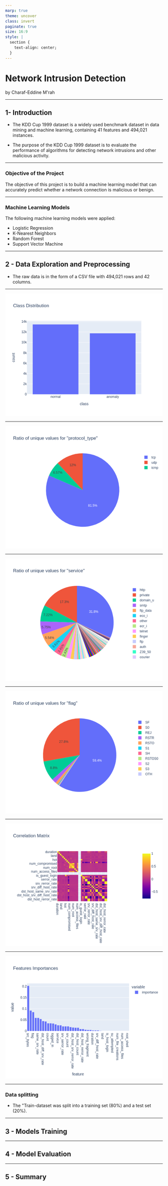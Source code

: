 ```yaml
---
marp: true
theme: uncover
class: invert
paginate: true
size: 16:9
style: |
  section {
    text-align: center;
  }
---
```


# Network Intrusion Detection

by Charaf-Eddine M'rah 

---

## 1-  Introduction

<!-- 
- Brief overview of the KDD Cup 1999 dataset and its purpose

- Overview of the project objectives and the machine learning models that were applied
-->

- The KDD Cup 1999 dataset is a widely used benchmark dataset in data mining and machine learning, containing 41 features and 494,021 instances.

- The purpose of the KDD Cup 1999 dataset is to evaluate the performance of algorithms for detecting network intrusions and other malicious activity.

---

### Objective of the Project

The objective of this project is to build a machine learning model that can accurately predict whether a network connection is malicious or benign.

---

### Machine Learning Models

The following machine learning models were applied:

- Logistic Regression
- K-Nearest Neighbors
- Random Forest
- Support Vector Machine

---

## 2 - Data Exploration and Preprocessing

<!-- 
- Description of the raw data and its format

- Steps taken to clean and prepare the data for analysis, such as handling missing values, scaling features, etc.

- Summary of key insights and observations from the initial data exploration 
-->

- The raw data is in the form of a CSV file with 494,021 rows and 42 columns.

---

![width=100%](assets/class-distribution.png)

---

![width=100%](assets/protocol-type-ratio.png)

---

![width=100%](assets/service-ratio.png)

---

![width=100%](assets/flag-ratio.png)

---

![width=100$](assets/heatmap.png)

---

![width=100%](assets/features-importance.png)

---

### Data splitting

- The "Train-dataset was split into a training set (80%) and a test set (20%).

---

## 3 - Models Training

<!-- 
- Description of the four machine learning models that were applied: (e.g. logistic regression, decision tree, random forest, neural network)

- Explanation of the evaluation criteria used to compare the models (e.g. accuracy, precision, recall)

- Results of the model comparison and selection of the best-performing model 
-->

---

## 4 - Model Evaluation

<!-- 
- Description of the final model's performance on the test set

- Comparison to baseline performance 
-->

---

## 5 - Summary 

<!-- Summary of the key findings and results of the project
Next steps for the project. -->
